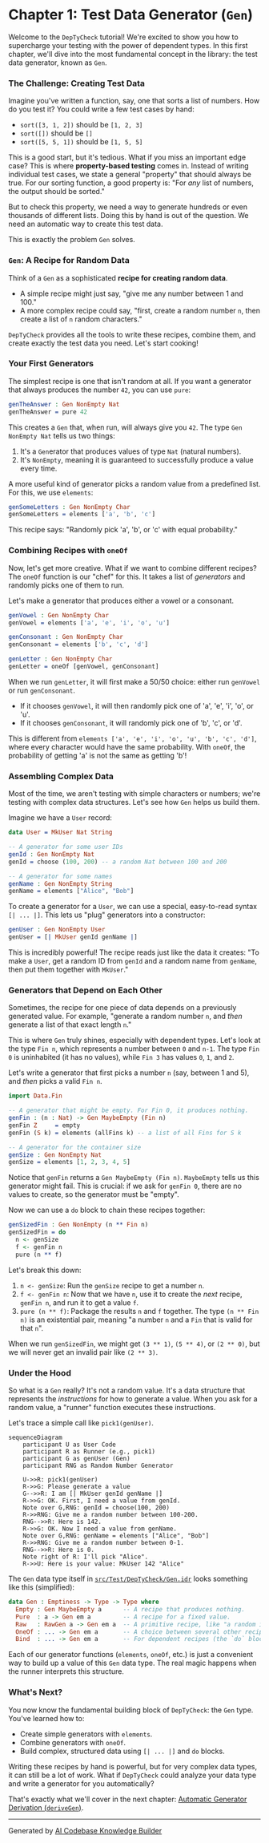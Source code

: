# Chapter 1: Test Data Generator (`Gen`)

Welcome to the `DepTyCheck` tutorial! We're excited to show you how to supercharge your testing with the power of dependent types. In this first chapter, we'll dive into the most fundamental concept in the library: the test data generator, known as `Gen`.

### The Challenge: Creating Test Data

Imagine you've written a function, say, one that sorts a list of numbers. How do you test it? You could write a few test cases by hand:

*   `sort([3, 1, 2])` should be `[1, 2, 3]`
*   `sort([])` should be `[]`
*   `sort([5, 5, 1])` should be `[1, 5, 5]`

This is a good start, but it's tedious. What if you miss an important edge case? This is where **property-based testing** comes in. Instead of writing individual test cases, we state a general "property" that should always be true. For our sorting function, a good property is: "For *any* list of numbers, the output should be sorted."

But to check this property, we need a way to generate hundreds or even thousands of different lists. Doing this by hand is out of the question. We need an automatic way to create this test data.

This is exactly the problem `Gen` solves.

### `Gen`: A Recipe for Random Data

Think of a `Gen` as a sophisticated **recipe for creating random data**.
*   A simple recipe might just say, "give me any number between 1 and 100."
*   A more complex recipe could say, "first, create a random number `n`, then create a list of `n` random characters."

`DepTyCheck` provides all the tools to write these recipes, combine them, and create exactly the test data you need. Let's start cooking!

### Your First Generators

The simplest recipe is one that isn't random at all. If you want a generator that always produces the number `42`, you can use `pure`:

```idris
genTheAnswer : Gen NonEmpty Nat
genTheAnswer = pure 42
```

This creates a `Gen` that, when run, will always give you `42`. The type `Gen NonEmpty Nat` tells us two things:
1.  It's a `Gen`erator that produces values of type `Nat` (natural numbers).
2.  It's `NonEmpty`, meaning it is guaranteed to successfully produce a value every time.

A more useful kind of generator picks a random value from a predefined list. For this, we use `elements`:

```idris
genSomeLetters : Gen NonEmpty Char
genSomeLetters = elements ['a', 'b', 'c']
```

This recipe says: "Randomly pick 'a', 'b', or 'c' with equal probability."

### Combining Recipes with `oneOf`

Now, let's get more creative. What if we want to combine different recipes? The `oneOf` function is our "chef" for this. It takes a list of *generators* and randomly picks one of them to run.

Let's make a generator that produces either a vowel or a consonant.

```idris
genVowel : Gen NonEmpty Char
genVowel = elements ['a', 'e', 'i', 'o', 'u']

genConsonant : Gen NonEmpty Char
genConsonant = elements ['b', 'c', 'd']

genLetter : Gen NonEmpty Char
genLetter = oneOf [genVowel, genConsonant]
```
When we run `genLetter`, it will first make a 50/50 choice: either run `genVowel` or run `genConsonant`.
*   If it chooses `genVowel`, it will then randomly pick one of 'a', 'e', 'i', 'o', or 'u'.
*   If it chooses `genConsonant`, it will randomly pick one of 'b', 'c', or 'd'.

This is different from `elements ['a', 'e', 'i', 'o', 'u', 'b', 'c', 'd']`, where every character would have the same probability. With `oneOf`, the probability of getting 'a' is not the same as getting 'b'!

### Assembling Complex Data

Most of the time, we aren't testing with simple characters or numbers; we're testing with complex data structures. Let's see how `Gen` helps us build them.

Imagine we have a `User` record:

```idris
data User = MkUser Nat String

-- A generator for some user IDs
genId : Gen NonEmpty Nat
genId = choose (100, 200) -- a random Nat between 100 and 200

-- A generator for some names
genName : Gen NonEmpty String
genName = elements ["Alice", "Bob"]
```

To create a generator for a `User`, we can use a special, easy-to-read syntax `[| ... |]`. This lets us "plug" generators into a constructor:

```idris
genUser : Gen NonEmpty User
genUser = [| MkUser genId genName |]
```

This is incredibly powerful! The recipe reads just like the data it creates: "To make a `User`, get a random ID from `genId` and a random name from `genName`, then put them together with `MkUser`."

### Generators that Depend on Each Other

Sometimes, the recipe for one piece of data depends on a previously generated value. For example, "generate a random number `n`, and *then* generate a list of that exact length `n`."

This is where `Gen` truly shines, especially with dependent types. Let's look at the type `Fin n`, which represents a number between `0` and `n-1`. The type `Fin 0` is uninhabited (it has no values), while `Fin 3` has values `0`, `1`, and `2`.

Let's write a generator that first picks a number `n` (say, between 1 and 5), and *then* picks a valid `Fin n`.

```idris
import Data.Fin

-- A generator that might be empty. For Fin 0, it produces nothing.
genFin : (n : Nat) -> Gen MaybeEmpty (Fin n)
genFin Z     = empty
genFin (S k) = elements (allFins k) -- a list of all Fins for S k

-- A generator for the container size
genSize : Gen NonEmpty Nat
genSize = elements [1, 2, 3, 4, 5]
```
Notice that `genFin` returns a `Gen MaybeEmpty (Fin n)`. `MaybeEmpty` tells us this generator might fail. This is crucial: if we ask for `genFin 0`, there are no values to create, so the generator must be "empty".

Now we can use a `do` block to chain these recipes together:

```idris
genSizedFin : Gen NonEmpty (n ** Fin n)
genSizedFin = do
  n <- genSize
  f <- genFin n
  pure (n ** f)
```

Let's break this down:
1.  `n <- genSize`: Run the `genSize` recipe to get a number `n`.
2.  `f <- genFin n`: Now that we have `n`, use it to create the *next* recipe, `genFin n`, and run it to get a value `f`.
3.  `pure (n ** f)`: Package the results `n` and `f` together. The type `(n ** Fin n)` is an existential pair, meaning "a number `n` and a `Fin` that is valid for that `n`".

When we run `genSizedFin`, we might get `(3 ** 1)`, `(5 ** 4)`, or `(2 ** 0)`, but we will never get an invalid pair like `(2 ** 3)`.

### Under the Hood

So what is a `Gen` really? It's not a random value. It's a data structure that represents the *instructions* for how to generate a value. When you ask for a random value, a "runner" function executes these instructions.

Let's trace a simple call like `pick1(genUser)`.

```mermaid
sequenceDiagram
    participant U as User Code
    participant R as Runner (e.g., pick1)
    participant G as genUser (Gen)
    participant RNG as Random Number Generator

    U->>R: pick1(genUser)
    R->>G: Please generate a value
    G-->>R: I am [| MkUser genId genName |]
    R->>G: OK. First, I need a value from genId.
    Note over G,RNG: genId = choose(100, 200)
    R->>RNG: Give me a random number between 100-200.
    RNG-->>R: Here is 142.
    R->>G: OK. Now I need a value from genName.
    Note over G,RNG: genName = elements ["Alice", "Bob"]
    R->>RNG: Give me a random number between 0-1.
    RNG-->>R: Here is 0.
    Note right of R: I'll pick "Alice".
    R->>U: Here is your value: MkUser 142 "Alice"
```

The `Gen` data type itself in [`src/Test/DepTyCheck/Gen.idr`](../../src/Test/DepTyCheck/Gen.idr) looks something like this (simplified):

```idris
data Gen : Emptiness -> Type -> Type where
  Empty : Gen MaybeEmpty a      -- A recipe that produces nothing.
  Pure  : a -> Gen em a         -- A recipe for a fixed value.
  Raw   : RawGen a -> Gen em a  -- A primitive recipe, like "a random integer".
  OneOf : ... -> Gen em a       -- A choice between several other recipes.
  Bind  : ... -> Gen em a       -- For dependent recipes (the `do` block).
```

Each of our generator functions (`elements`, `oneOf`, etc.) is just a convenient way to build up a value of this `Gen` data type. The real magic happens when the runner interprets this structure.

### What's Next?

You now know the fundamental building block of `DepTyCheck`: the `Gen` type. You've learned how to:
*   Create simple generators with `elements`.
*   Combine generators with `oneOf`.
*   Build complex, structured data using `[| ... |]` and `do` blocks.

Writing these recipes by hand is powerful, but for very complex data types, it can still be a lot of work. What if `DepTyCheck` could analyze your data type and write a generator for you automatically?

That's exactly what we'll cover in the next chapter: [Automatic Generator Derivation (`deriveGen`)](02_automatic_generator_derivation___derivegen___.md).

---

Generated by [AI Codebase Knowledge Builder](https://github.com/The-Pocket/Tutorial-Codebase-Knowledge)